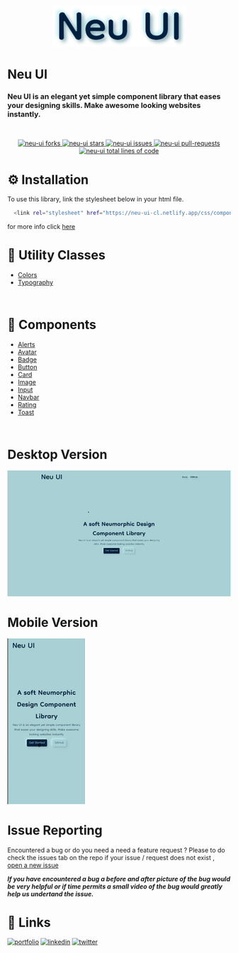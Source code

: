 <h1 align="center">
<br />
<a href="https://neu-ui-cl.netlify.app/"><img src="https://raw.githubusercontent.com/Husain01/Neu-UI/Dev/assets/Neu%20UI.png" alt="Neu UI" width="300"></a>

<br/>
</h1>

# Neu UI

<h3> Neu UI is an elegant yet simple component library that eases your designing skills. Make awesome looking websites instantly. 
</h3>
<br/>
<!-- PROJECT SHIELDS -->
<p align="center">
  <!-- <a href="https://github.com/Husain01/Neu-UI/blob/main/LICENSE" target="blank">
  <img src="https://img.shields.io/github/license/Husain01/Neu-UI?style=for-the-badge" alt="Neu-ui licence" />
  </a> -->
  <a href="https://github.com/Husain01/Neu-UI/fork" target="blank">
  <img src="https://img.shields.io/github/forks/Husain01/Neu-UI?style=for-the-badge" alt="neu-ui forks"/>
  </a>
  <a href="https://github.com/Husain01/Neu-UI/stargazers" target="blank">
  <img src="https://img.shields.io/github/stars/Husain01/Neu-UI?color=yellow&style=for-the-badge" alt="neu-ui stars"/>
  </a>
  <a href="https://github.com/Husain01/Neu-UI/issues" target="blank">
  <img src="https://img.shields.io/github/issues/Husain01/Neu-UI?style=for-the-badge" alt="neu-ui issues"/>
  </a>
  <a href="https://github.com/Husain01/Neu-UI/pulls" target="blank">
  <img src="https://img.shields.io/github/issues-pr/Husain01/Neu-UI?color=important&style=for-the-badge" alt="neu-ui pull-requests"/>
  </a>
  <a href="https://github.com/Husain01/Neu-UI/network" target="blank">
  <img src="https://img.shields.io/tokei/lines/github/Husain01/Neu-UI?label=total%20lines%20of%20code&color=9cf&style=for-the-badge" alt="neu-ui total lines of code"/>
  </a>
</p>

# **⚙ Installation**

To use this library, link the stylesheet below in your html file.

```bash
  <link rel="stylesheet" href="https://neu-ui-cl.netlify.app/css/components.css"> 
```

for more info click <a href="https://neu-ui-cl.netlify.app/style%20guide/introduction/introduction.html">here</a>

# **🎯 Utility Classes**

- [Colors](https://neu-ui-cl.netlify.app/style%20guide/colors/colors.html)
- [Typography](https://neu-ui-cl.netlify.app/style%20guide/typography/typography.html)
<br />

# **🧩 Components**

- [Alerts](https://neu-ui-cl.netlify.app/components/alert/alert.html)
- [Avatar](https://neu-ui-cl.netlify.app/components/avatar/avatar.html)
- [Badge](https://neu-ui-cl.netlify.app/components/badge/badge.html)
- [Button](https://neu-ui-cl.netlify.app/components/button/button.html)
- [Card](https://neu-ui-cl.netlify.app/components/card/card.html)
- [Image](https://neu-ui-cl.netlify.app/components/image/image.html)
- [Input](https://neu-ui-cl.netlify.app/components/input/input.html)
- [Navbar](https://neu-ui-cl.netlify.app/components/navbar/navbar.html)
- [Rating](https://neu-ui-cl.netlify.app/components/ratings/ratings.html)
- [Toast](https://neu-ui-cl.netlify.app/components/toast/toast.html)
<br />

# Desktop Version
![Neu UI Desktop gif](assets/desktop.gif)
# Mobile Version
![Neu UI Mobile gif](assets/mobile.gif)
# Issue Reporting

Encountered a bug or do you need a need a feature request ? Please to do check the issues tab on the repo if your issue / request does not exist , [open a new issue](https://github.com/Husain01/Neu-UI/issues/new)

**_If you have encountered a bug a before and after picture of the bug would be very helpful or if time permits a small video of the bug would greatly help us undertand the issue._**


# 🔗 Links
[![portfolio](https://img.shields.io/badge/my_portfolio-000?style=for-the-badge&logo=ko-fi&logoColor=white)](https://husainbhagat.netlify.app/)
[![linkedin](https://img.shields.io/badge/linkedin-0A66C2?style=for-the-badge&logo=linkedin&logoColor=white)](https://www.linkedin.com/in/hussain-bhagat/)
[![twitter](https://img.shields.io/badge/twitter-1DA1F2?style=for-the-badge&logo=twitter&logoColor=white)](https://twitter.com/itswhoissane)
